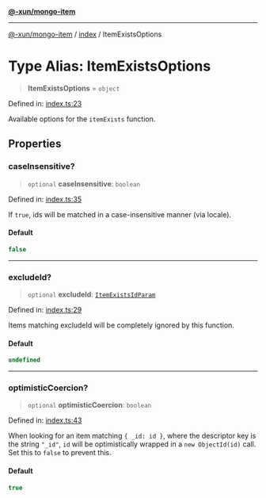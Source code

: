 [**@-xun/mongo-item**](../../README.md)

***

[@-xun/mongo-item](../../README.md) / [index](../README.md) / ItemExistsOptions

# Type Alias: ItemExistsOptions

> **ItemExistsOptions** = `object`

Defined in: [index.ts:23](https://github.com/Xunnamius/mongo-utils/blob/61eaaa91357753eefdb0e76f611558f417e7cbc4/packages/mongo-item/src/index.ts#L23)

Available options for the `itemExists` function.

## Properties

### caseInsensitive?

> `optional` **caseInsensitive**: `boolean`

Defined in: [index.ts:35](https://github.com/Xunnamius/mongo-utils/blob/61eaaa91357753eefdb0e76f611558f417e7cbc4/packages/mongo-item/src/index.ts#L35)

If `true`, ids will be matched in a case-insensitive manner (via locale).

#### Default

```ts
false
```

***

### excludeId?

> `optional` **excludeId**: [`ItemExistsIdParam`](ItemExistsIdParam.md)

Defined in: [index.ts:29](https://github.com/Xunnamius/mongo-utils/blob/61eaaa91357753eefdb0e76f611558f417e7cbc4/packages/mongo-item/src/index.ts#L29)

Items matching excludeId will be completely ignored by this function.

#### Default

```ts
undefined
```

***

### optimisticCoercion?

> `optional` **optimisticCoercion**: `boolean`

Defined in: [index.ts:43](https://github.com/Xunnamius/mongo-utils/blob/61eaaa91357753eefdb0e76f611558f417e7cbc4/packages/mongo-item/src/index.ts#L43)

When looking for an item matching `{ _id: id }`, where the descriptor key
is the string `"_id"`, `id` will be optimistically wrapped in a `new
ObjectId(id)` call. Set this to `false` to prevent this.

#### Default

```ts
true
```
